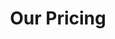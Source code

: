 ---
title: "Our Pricing"
# watermark text
watermark: "Pricing"
# page header background image
page_header_image: "images/background/about.jpg"
# meta description
description : "Prices scale with the size and complexity of the environment."


layout: "pricing"
draft: false
pricing:
  subtitle : "Pricing table"
  title : "choose your plan"
  pricing_table:

  # pricing table loop
  - title : "Free"
    price : "$0"
    unit : "month"
    description : "2 Tenants max"
    link : "https:/ecppro.com/contact"
    services:
    - "Multi Tenant"
    - "Instant security and license status"
    - "Quick access to relevant information"
    - "Customizable per tenant"


  # pricing table loop
  - title : "Standard"
    price : "$3"
    unit : "month"
    description : "Annual subscription"
    link : "https:/ecppro.com/contact"
    services:
    - "Free features +"
    - "Up to 10 Tenants"
    - "Scheduled Actions"    
    - "$3.60 month by month option"

      
  # pricing table loop
  - title : "Premium"
    price : "$5"
    unit : "month"
    description : "Annual Subscription"
    link : "https:/ecppro.com/contact"
    services:
    - "Premium features +"    
    - "Unlimited Tenants"
    - "Tenant Groups & Workflows"
    - "$6 month by month option"
    - "Azure Virtual Desktop Management ($2 additional per user)"
---